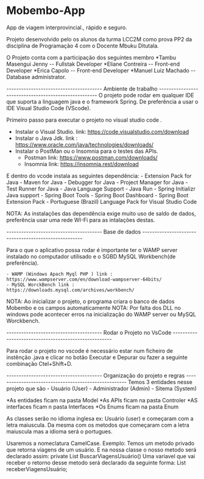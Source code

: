 # Mobembo-App
App de viagem interprovincial., rápido e seguro.

Projeto desenvolvido pelo os alunos da turma LCC2M  como prova PP2 da disciplina de Programação 4 com o Docente Mbuku Ditutala.

O Projeto conta com a participação dos seguintes membro 
*Tambu Masengui Jenny -- Fullstak Developer
*Eliane Contreira -- Front-end Developer
*Erica Capolo -- Front-end Developer
*Manuel Luiz Machado -- Database administrator. 

--------------------------------------- Ambiente de trabalho -----------------------------------------------------
O projeto pode rodar em qualquer IDE que suporta a linguagem java e o framework Spring. De preferência a usar o IDE Visual Studio Code (VScode).

Primeiro passo para executar o projeto no visual studio code .
- Instalar o Visual Studio. link: https://code.visualstudio.com/download
- Instalar o Java Jdk. link : https://www.oracle.com/java/technologies/downloads/
- Instalar o PostMan ou o Insomnia para o testes das APIs. 
    - Postman link: https://www.postman.com/downloads/
    - Insomnia link: https://insomnia.rest/download

E dentro do vcode instala as seguintes dependência: 
    - Extension Pack for Java
    - Maven for Java
    - Debugger for Java 
    - Project Manager for Java
    - Test Runner for Java
    - Java Language Support
    - Java Run
    - Spring Initializr Java support
    - Spring Boot Tools
    - Spring Boot Dashboard
    - Spring Boot Extension Pack
    - Portuguese (Brazil) Language Pack for Visual Studio Code

NOTA: As instalações das dependência exige muito uso de saldo de dados, preferência usar uma rede WI-Fi para as intalações destas.

--------------------------------------- Base de dados -----------------------------------------------------

Para o que o aplicativo possa rodar é importante ter o WAMP server  instalado no computador utilisado e o SGBD MySQL Workbench(de preferência).

    - WAMP (Windows Apach Myql PHP ) link : https://www.wampserver.com/en/download-wampserver-64bits/
    - MySQL WorckBench link : https://downloads.mysql.com/archives/workbench/


NOTA: Ao inicializar o projeto, o programa criara o banco de dados Mobembo e os campos automaticamente 
NOTA: Por falta dos DLL no windows pode acontecer erros na inicialização do WAMP server ou MySQL Worckbench. 

--------------------------------------- Rodar o Projeto no VsCode -----------------------------------------------------

Para rodar o projeto no vscode é necessário estar num ficheiro de instênção .java e clicar no botão Executar e Depurar ou fazer a seguinte combinação
Ctel+Shift+D.

--------------------------------------- Organização do projeto e regras -----------------------------------------------------
Temos 3 entidades nesse projeto que são
    - Usuário (User)
    - Administrador (Admin)
    - Sitema (System)

*As entidades ficam na pasta Model
*As APIs ficam na pasta Controler
*AS interfaces ficam n pasta Interfaces
*Os Enums ficam na pasta Enum

As classes serão no idioma inglesa ex: Usuário (user) e começaram com a letra maiuscula.
Da mesma com os metodos que começaram com a letra maiuscula mas a idioma será o portugues.

Usaremos a nomeclatura CamelCase. Exemplo:
    Temos um metodo privado que retorna viagens de um usuário. E na nossa classe o nosso metodo será declarado assim:
        private List<Travel> BuscarViagensUsuário()
    Uma variavel que vai receber o retorno desse metodo será declarado da seguinte forma:
        List<Travel> receberViagensUsuário; 







